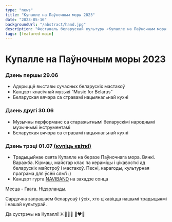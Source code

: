 ```yaml
---
type: "news"
title: "Купалле на Паўночным моры 2023"
date: "2023-05-16"
backgroundUrl: "/abstract/hand.jpg"
description: "Фестываль беларускай культуры «Купалле на Паўночным моры 2023»"
tags: [featured-main]
---
```


# Купалле на Паўночным моры 2023

### Дзень першы 29.06 
- Адкрыццё выставы сучасных беларускіх  мастакоў
- Канцэрт класічнай музыкі “Music for Belarus”
- Беларуская вячэра са стравамі нацыянальнай кухні

### Дзень другі 30.06
- Музычны перформанс са старажытнымі беларускімі народнымі музычнымі інструментамі
- Беларуская вячэра са стравамі нацыянальнай кухні

### Дзень трэці 01.07 [(купіць квіткі)](https://www.belarusians.nl/events/kupalle-2023-3) 
- Традыцыйнае свята  Купалле на беразе Паўночнага мора. Вянкі. Варажба. Кірмаш, майстар клас па кераміцы і цікавосткі ад беларускіх майстроў і мастакоў. Песні, карагоды, культурная праграма для ўсёй сям’і :)
- Канцэрт гурта [NAVIBAND](https://www.instagram.com/naviband/) на захадзе сонца

Месца - Гаага. Нідэрланды. 

Сардэчна запрашаем беларусаў і ўсіх, хто цікавіцца нашымі традыцыямі і нашай культурай. 

Да сустрэчы на Купаллі!☀️🌾🌸🔥 🤍❤️🤍